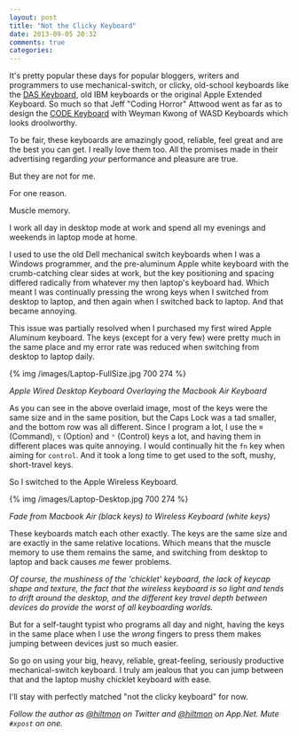 ```yaml
---
layout: post
title: "Not the Clicky Keyboard"
date: 2013-09-05 20:32
comments: true
categories: 
---
```


It's pretty popular these days for popular bloggers, writers and programmers to use mechanical-switch, or clicky, old-school keyboards like the [DAS Keyboard](http://www.daskeyboard.com/product/model-s-professional-for-mac/), old IBM keyboards or the original Apple Extended Keyboard. So much so that Jeff "Coding Horror" Attwood went as far as to design the [CODE Keyboard](http://codekeyboards.com) with Weyman Kwong of WASD Keyboards<span class="light"> which looks droolworthy</span>.

To be fair, these keyboards are amazingly good, reliable, feel great and are the best you can get. I really love them too. All the promises made in their advertising regarding *your* performance and pleasure are true.

But they are not for me.

For one reason.

Muscle memory.

I work all day in desktop mode at work and spend all my evenings and weekends in laptop mode at home.

I used to use the old Dell mechanical switch keyboards when I was a Windows programmer, and the pre-aluminum Apple white keyboard with the crumb-catching clear sides at work, but the key positioning and spacing differed radically from whatever my then laptop's keyboard had. Which meant I was continually pressing the wrong keys when I switched from desktop to laptop, and then again when I switched back to laptop. And that became annoying.

This issue was partially resolved when I purchased my first wired Apple Aluminum keyboard. The keys (except for a very few) were pretty much in the same place and my error rate was reduced when switching from desktop to laptop daily.

{% img /images/Laptop-FullSize.jpg 700 274 %}

*Apple Wired Desktop Keyboard Overlaying the Macbook Air Keyboard*

As you can see in the above overlaid image, most of the keys were the same size and in the same position, but the Caps Lock was a tad smaller, and the bottom row was all different. Since I program a lot, I use the `⌘` (Command), `⌥` (Option) and `⌃` (Control) keys a lot, and having them in different places was quite annoying. I would continually hit the `fn` key when aiming for `control`. And it took a long time to get used to the soft, mushy, short-travel keys.

So I switched to the Apple Wireless Keyboard.

{% img /images/Laptop-Desktop.jpg 700 274 %}

*Fade from Macbook Air (black keys) to Wireless Keyboard (white keys)*

These keyboards match each other exactly. The keys are the same size and are exactly in the same relative locations. Which means that the muscle memory to use them remains the same, and switching from desktop to laptop and back causes *me* fewer problems.

*Of course, the mushiness of the 'chicklet' keyboard, the lack of keycap shape and texture, the fact that the wireless keyboard is so light and tends to drift around the desktop, and the different key travel depth between devices do provide the *worst* of all keyboarding worlds.*

But for a self-taught typist who programs all day and night, having the keys in the same place when I use the *wrong* fingers to press them makes jumping between devices just so much easier.

So go on using your big, heavy, reliable, great-feeling, seriously productive mechanical-switch keyboard. I truly am jealous that you can jump between that and the laptop mushy chicklet keyboard with ease.

I'll stay with perfectly matched "not the clicky keyboard" for now.

*Follow the author as [@hiltmon](https://twitter.com/hiltmon) on Twitter and [@hiltmon](http://alpha.app.net/hiltmon) on App.Net. Mute `#xpost` on one.*